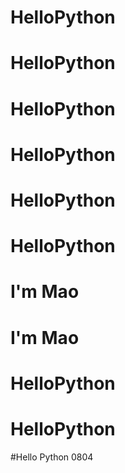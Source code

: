 # HelloPython
# HelloPython
# HelloPython
# HelloPython
# HelloPython
# HelloPython
# I'm Mao
# I'm Mao
# HelloPython
# HelloPython
#Hello Python 0804
